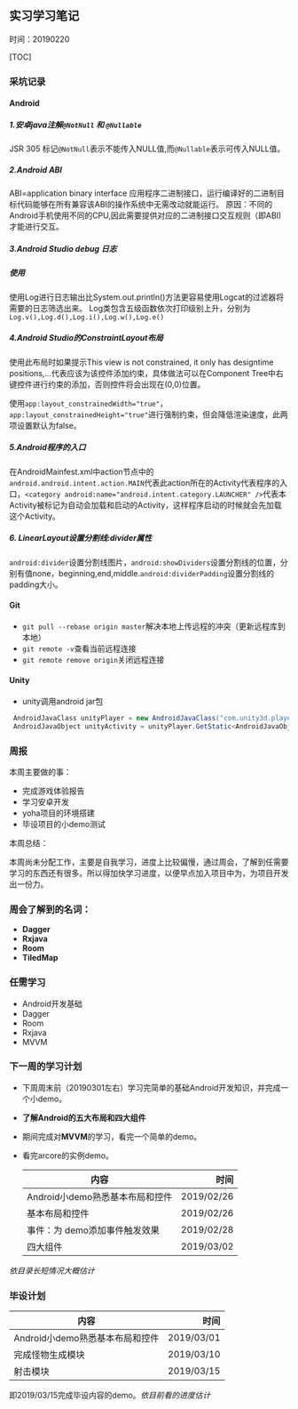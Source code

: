## 实习学习笔记
时间：20190220

[TOC]

### 采坑记录
#### Android
##### 1.安卓java注解`@NotNull` 和 `@Nullable`

JSR 305
标记`@NotNull`表示不能传入NULL值,而`@Nullable`表示可传入NULL值。

##### 2.Android ABI
ABI=application binary interface 应用程序二进制接口，运行编译好的二进制目标代码能够在所有兼容该ABI的操作系统中无需改动就能运行。
原因：不同的Android手机使用不同的CPU,因此需要提供对应的二进制接口交互规则（即ABI)才能进行交互。

##### 3.Android Studio debug 日志

##### 使用

使用Log进行日志输出比System.out.println()方法更容易使用Logcat的过滤器将需要的日志筛选出来。
Log类包含五级函数依次打印级别上升，分别为`Log.v(),Log.d(),Log.i(),Log.w(),Log.e()`

##### 4.Android Studio的ConstraintLayout布局

使用此布局时如果提示This view is not constrained, it only has designtime positions,...代表应该为该控件添加约束，具体做法可以在Component Tree中右键控件进行约束的添加，否则控件将会出现在(0,0)位置。

使用`app:layout_constrainedWidth="true"`，`app:layout_constrainedHeight="true"`进行强制约束，但会降低渲染速度，此两项设置默认为false。

##### 5.Android程序的入口

在AndroidMainfest.xml中action节点中的`android.android.intent.action.MAIN`代表此action所在的Activity代表程序的入口，`<category android:name="android.intent.category.LAUNCHER" />`代表本Activity被标记为自动会加载和启动的Activity，这样程序启动的时候就会先加载这个Activity。

##### 6. LinearLayout设置分割线:divider属性

`android:divider`设置分割线图片，`android:showDividers`设置分割线的位置，分别有值none，beginning,end,middle.`android:dividerPadding`设置分割线的padding大小。

#### Git

- `git pull --rebase origin master`解决本地上传远程的冲突（更新远程库到本地）
- `git remote -v`查看当前远程连接
- `git remote remove origin`关闭远程连接

#### Unity

- unity调用android jar包

```c#
 AndroidJavaClass unityPlayer = new AndroidJavaClass("com.unity3d.player.UnityPlayer");
 AndroidJavaObject unityActivity = unityPlayer.GetStatic<AndroidJavaObject>("currentActivity");
```



### 周报

本周主要做的事：

- 完成游戏体验报告
- 学习安卓开发
- yoha项目的环境搭建
- 毕设项目的小demo测试

本周总结：

本周尚未分配工作，主要是自我学习，进度上比较偏慢，通过周会，了解到任需要学习的东西还有很多。所以得加快学习进度，以便早点加入项目中为，为项目开发出一份力。

### 周会了解到的名词：

- **Dagger**
- **Rxjava**
- **Room**
- **TiledMap**

### 任需学习

-  Android开发基础
- Dagger
- Room
- Rxjava
- MVVM

### 下一周的学习计划

- 下周周末前（20190301左右）学习完简单的基础Android开发知识，并完成一个小demo。

- **了解Android的五大布局和四大组件**

- 期间完成对**MVVM**的学习，看完一个简单的demo。

- 看完arcore的实例demo。

  内容|时间
  --|--:
   Android小demo熟悉基本布局和控件 |2019/02/26
  基本布局和控件|2019/02/26
  事件：为 demo添加事件触发效果|2019/02/28
  四大组件|2019/03/02

*依目录长短情况大概估计*

### 毕设计划

 内容|时间
  --|--:
   Android小demo熟悉基本布局和控件 |2019/03/01
 完成怪物生成模块 |2019/03/10
 射击模块 |2019/03/15

即2019/03/15完成毕设内容的demo。*依目前看的进度估计*